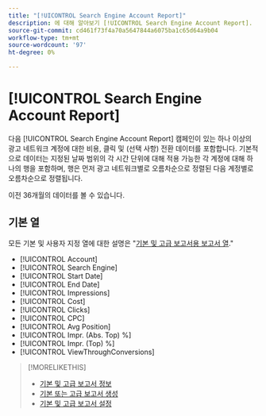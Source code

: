 ```yaml
---
title: "[!UICONTROL Search Engine Account Report]"
description: 에 대해 알아보기 [!UICONTROL Search Engine Account Report].
source-git-commit: cd461f73f4a70a5647844a6075ba1c65d64a9b04
workflow-type: tm+mt
source-wordcount: '97'
ht-degree: 0%

---
```


# [!UICONTROL Search Engine Account Report]

다음 [!UICONTROL Search Engine Account Report] 캠페인이 있는 하나 이상의 광고 네트워크 계정에 대한 비용, 클릭 및 (선택 사항) 전환 데이터를 포함합니다. 기본적으로 데이터는 지정된 날짜 범위의 각 시간 단위에 대해 적용 가능한 각 계정에 대해 하나의 행을 포함하며, 행은 먼저 광고 네트워크별로 오름차순으로 정렬된 다음 계정별로 오름차순으로 정렬됩니다.

이전 36개월의 데이터를 볼 수 있습니다.

## 기본 열

모든 기본 및 사용자 지정 열에 대한 설명은 &quot;[기본 및 고급 보고서용 보고서 열](basic-advanced-report-columns.md).&quot;

* [!UICONTROL Account]
* [!UICONTROL Search Engine]
* [!UICONTROL Start Date]
* [!UICONTROL End Date]
* [!UICONTROL Impressions]
* [!UICONTROL Cost]
* [!UICONTROL Clicks]
* [!UICONTROL CPC]
* [!UICONTROL Avg Position]
* [!UICONTROL Impr. (Abs. Top) %]
* [!UICONTROL Impr. (Top) %]
* [!UICONTROL ViewThroughConversions]

>[!MORELIKETHIS]
>
>* [기본 및 고급 보고서 정보](basic-advanced-report-about.md)
>* [기본 또는 고급 보고서 생성](basic-advanced-report-generate.md)
>* [기본 및 고급 보고서 설정](basic-advanced-report-settings.md)


